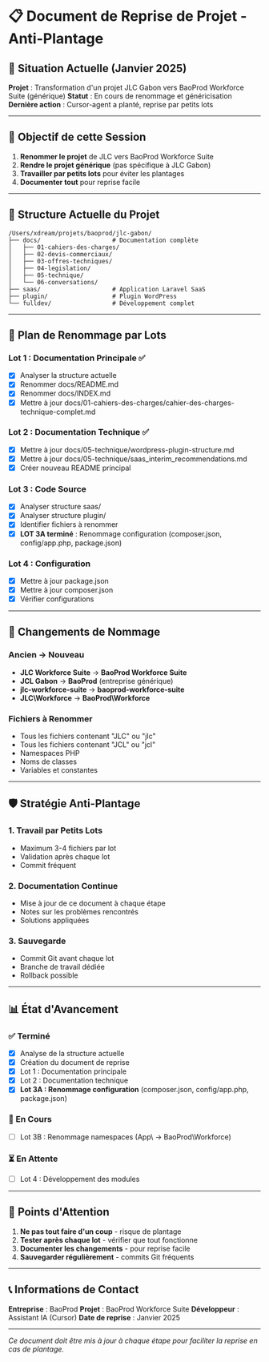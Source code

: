 # 📋 Document de Reprise de Projet - Anti-Plantage

## 🚨 Situation Actuelle (Janvier 2025)

**Projet** : Transformation d'un projet JLC Gabon vers BaoProd Workforce Suite (générique)
**Statut** : En cours de renommage et généricisation
**Dernière action** : Cursor-agent a planté, reprise par petits lots

---

## 🎯 Objectif de cette Session

1. **Renommer le projet** de JLC vers BaoProd Workforce Suite
2. **Rendre le projet générique** (pas spécifique à JLC Gabon)
3. **Travailler par petits lots** pour éviter les plantages
4. **Documenter tout** pour reprise facile

---

## 📁 Structure Actuelle du Projet

```
/Users/xdream/projets/baoprod/jlc-gabon/
├── docs/                    # Documentation complète
│   ├── 01-cahiers-des-charges/
│   ├── 02-devis-commerciaux/
│   ├── 03-offres-techniques/
│   ├── 04-legislation/
│   ├── 05-technique/
│   └── 06-conversations/
├── saas/                    # Application Laravel SaaS
├── plugin/                  # Plugin WordPress
└── fulldev/                 # Développement complet
```

---

## 🔄 Plan de Renommage par Lots

### Lot 1 : Documentation Principale ✅
- [x] Analyser la structure actuelle
- [x] Renommer docs/README.md
- [x] Renommer docs/INDEX.md
- [x] Mettre à jour docs/01-cahiers-des-charges/cahier-des-charges-technique-complet.md

### Lot 2 : Documentation Technique ✅
- [x] Mettre à jour docs/05-technique/wordpress-plugin-structure.md
- [x] Mettre à jour docs/05-technique/saas_interim_recommendations.md
- [x] Créer nouveau README principal

### Lot 3 : Code Source
- [x] Analyser structure saas/
- [x] Analyser structure plugin/
- [x] Identifier fichiers à renommer
- [x] **LOT 3A terminé** : Renommage configuration (composer.json, config/app.php, package.json)

### Lot 4 : Configuration
- [x] Mettre à jour package.json
- [x] Mettre à jour composer.json
- [x] Vérifier configurations

---

## 📝 Changements de Nommage

### Ancien → Nouveau
- **JLC Workforce Suite** → **BaoProd Workforce Suite**
- **JCL Gabon** → **BaoProd** (entreprise générique)
- **jlc-workforce-suite** → **baoprod-workforce-suite**
- **JLC\Workforce** → **BaoProd\Workforce**

### Fichiers à Renommer
- Tous les fichiers contenant "JLC" ou "jlc"
- Tous les fichiers contenant "JCL" ou "jcl"
- Namespaces PHP
- Noms de classes
- Variables et constantes

---

## 🛡️ Stratégie Anti-Plantage

### 1. Travail par Petits Lots
- Maximum 3-4 fichiers par lot
- Validation après chaque lot
- Commit fréquent

### 2. Documentation Continue
- Mise à jour de ce document à chaque étape
- Notes sur les problèmes rencontrés
- Solutions appliquées

### 3. Sauvegarde
- Commit Git avant chaque lot
- Branche de travail dédiée
- Rollback possible

---

## 📊 État d'Avancement

### ✅ Terminé
- [x] Analyse de la structure actuelle
- [x] Création du document de reprise
- [x] Lot 1 : Documentation principale
- [x] Lot 2 : Documentation technique
- [x] **Lot 3A : Renommage configuration** (composer.json, config/app.php, package.json)

### 🔄 En Cours
- [ ] Lot 3B : Renommage namespaces (App\ → BaoProd\Workforce\)

### ⏳ En Attente
- [ ] Lot 4 : Développement des modules

---

## 🚨 Points d'Attention

1. **Ne pas tout faire d'un coup** - risque de plantage
2. **Tester après chaque lot** - vérifier que tout fonctionne
3. **Documenter les changements** - pour reprise facile
4. **Sauvegarder régulièrement** - commits Git fréquents

---

## 📞 Informations de Contact

**Entreprise** : BaoProd
**Projet** : BaoProd Workforce Suite
**Développeur** : Assistant IA (Cursor)
**Date de reprise** : Janvier 2025

---

*Ce document doit être mis à jour à chaque étape pour faciliter la reprise en cas de plantage.*